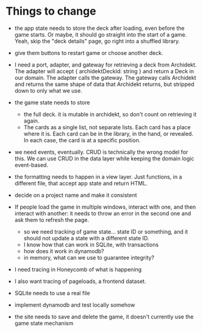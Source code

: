 # Things to change

- the app state needs to store the deck after loading, even before the game starts. Or maybe, it should go straight into the start of a game. Yeah, skip the "deck details" page, go right into a shuffled library.
- give them buttons to restart game or choose another deck.

- I need a port, adapter, and gateway for retrieving a deck from Archidekt. The adapter will accept { archidektDeckId: string } and return a Deck in our domain. The adapter calls the gateway. The gateway calls Archidekt and returns the same shape of data that Archidekt returns, but stripped down to only what we use.

- the game state needs to store

  - the full deck. it is mutable in archidekt, so don't count on retrieving it again.
  - The cards as a single list, not separate lists. Each card has a place where it is. Each card can be in the library, in the hand, or revealed. In each case, the card is at a specific position.

- we need events, eventually. CRUD is technically the wrong model for this. We can use CRUD in the data layer while keeping the domain logic event-based.

- the formatting needs to happen in a view layer. Just functions, in a different file, that accept app state and return HTML.

- decide on a project name and make it consistent

- If people load the game in multiple windows, interact with one, and then interact with another: it needs to throw an error in the second one and ask them to refresh the page.

  - so we need tracking of game state... state ID or something, and it should not update a state with a different state ID.
  - I know how that can work in SQLite, with transactions
  - how does it work in dynamodb?
  - in memory, what can we use to guarantee integrity?

- I need tracing in Honeycomb of what is happening

- I also want tracing of pageloads, a frontend dataset.

- SQLite needs to use a real file

- implement dynamodb and test locally somehow

- the site needs to save and delete the game, it doesn't currently use the game state mechanism
